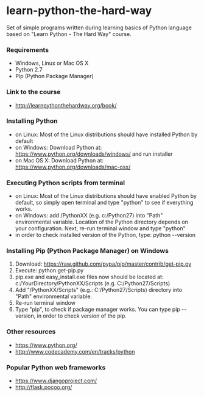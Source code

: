 learn-python-the-hard-way
=========================
Set of simple programs written during learning basics of Python language based on "Learn Python - The Hard Way" course.
### Requirements
* Windows, Linux or Mac OS X
* Python 2.7
* Pip (Python Package Manager)

### Link to the course
* http://learnpythonthehardway.org/book/

### Installing Python
* on Linux: Most of the Linux distributions should have installed Python by default
* on Windows: Download Python at: https://www.python.org/downloads/windows/ and run installer
* on Mac OS X: Download Python at: https://www.python.org/downloads/mac-osx/

### Executing Python scripts from terminal
* on Linux: Most of the Linux distributions should have enabled Python by default, so simply open terminal and type "python" to see if everything works.
* on Windows: add /PythonXX (e.g. c:/Python27) into "Path" environmental variable. Location of the Python directory depends on your configuration. Next, re-run terminal window and type "python"
* in order to check installed version of the Python, type: python --version

### Installing Pip (Python Package Manager) on Windows
1. Download: https://raw.github.com/pypa/pip/master/contrib/get-pip.py
2. Execute: python get-pip.py
3. pip.exe and easy_install.exe files now should be located at: c:/YourDirectory/PythonXX/Scripts (e.g. C:/Python27/Scripts)
4. Add "/PythonXX/Scripts" (e.g.: C:/Python27/Scripts) directory into "Path" environmental variable.
5. Re-run terminal window
6. Type "pip", to check if package manager works. You can type pip --version, in order to check version of the pip.

### Other resources
* https://www.python.org/
* http://www.codecademy.com/en/tracks/python

### Popular Python web frameworks
* https://www.djangoproject.com/
* http://flask.pocoo.org/
